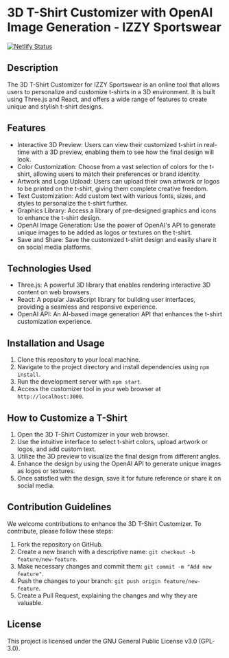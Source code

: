 # 3D T-Shirt Customizer with OpenAI Image Generation - IZZY Sportswear

[![Netlify Status](https://api.netlify.com/api/v1/badges/dd5f72ba-c7e1-41e6-ac84-f8bce6fff624/deploy-status)](https://app.netlify.com/sites/izzy3d/deploys)

## Description
The 3D T-Shirt Customizer for IZZY Sportswear is an online tool that allows users to personalize and customize t-shirts in a 3D environment. It is built using Three.js and React, and offers a wide range of features to create unique and stylish t-shirt designs.

## Features
- Interactive 3D Preview: Users can view their customized t-shirt in real-time with a 3D preview, enabling them to see how the final design will look.
- Color Customization: Choose from a vast selection of colors for the t-shirt, allowing users to match their preferences or brand identity.
- Artwork and Logo Upload: Users can upload their own artwork or logos to be printed on the t-shirt, giving them complete creative freedom.
- Text Customization: Add custom text with various fonts, sizes, and styles to personalize the t-shirt further.
- Graphics Library: Access a library of pre-designed graphics and icons to enhance the t-shirt design.
- OpenAI Image Generation: Use the power of OpenAI's API to generate unique images to be added as logos or textures on the t-shirt.
- Save and Share: Save the customized t-shirt design and easily share it on social media platforms.

## Technologies Used
- Three.js: A powerful 3D library that enables rendering interactive 3D content on web browsers.
- React: A popular JavaScript library for building user interfaces, providing a seamless and responsive experience.
- OpenAI API: An AI-based image generation API that enhances the t-shirt customization experience.

## Installation and Usage
1. Clone this repository to your local machine.
2. Navigate to the project directory and install dependencies using `npm install`.
3. Run the development server with `npm start`.
4. Access the customizer tool in your web browser at `http://localhost:3000`.

## How to Customize a T-Shirt
1. Open the 3D T-Shirt Customizer in your web browser.
2. Use the intuitive interface to select t-shirt colors, upload artwork or logos, and add custom text.
3. Utilize the 3D preview to visualize the final design from different angles.
4. Enhance the design by using the OpenAI API to generate unique images as logos or textures.
5. Once satisfied with the design, save it for future reference or share it on social media.

## Contribution Guidelines
We welcome contributions to enhance the 3D T-Shirt Customizer. To contribute, please follow these steps:

1. Fork the repository on GitHub.
2. Create a new branch with a descriptive name: `git checkout -b feature/new-feature`.
3. Make necessary changes and commit them: `git commit -m "Add new feature"`.
4. Push the changes to your branch: `git push origin feature/new-feature`.
5. Create a Pull Request, explaining the changes and why they are valuable.

## License
This project is licensed under the GNU General Public License v3.0 (GPL-3.0).
